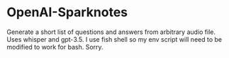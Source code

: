 # OpenAI-Sparknotes
Generate a short list of questions and answers from arbitrary audio file. Uses whisper and gpt-3.5. I use fish shell so my env script will need to be modified to work for bash. Sorry.
